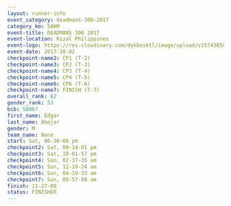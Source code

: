 ```yaml
---
layout: runner-info 
event_category: deadmans-300-2017 
category_km: 50KM 
event-title: DEADMANS 300 2017 
event-location: Rizal Philippines 
event-logo: https://res.cloudinary.com/dykbosktl/image/upload/v1574385898/Logo/2017-DM300-Logo_ljecaw.jpg 
event-date: 2017-10-02 
checkpoint-name2: CP1 (T-2) 
checkpoint-name3: CP2 (T-3) 
checkpoint-name4: CP3 (T-4) 
checkpoint-name5: CP4 (T-5) 
checkpoint-name6: CP6 (T-6) 
checkpoint-name7: FINISH (T-7) 
overall_rank: 62
gender_rank: 53
bib: 50067
first_name: Edgar
last_name: Abejar
gender: M
team_name: None
start: Sat, 06-30-00 pm
checkpoint2: Sat, 09-14-01 pm
checkpoint3: Sat, 10-01-57 pm
checkpoint4: Sun, 02-37-35 am
checkpoint5: Sun, 12-19-24 am
checkpoint6: Sun, 04-19-33 am
checkpoint7: Sun, 05-57-08 am
finish: 11-27-08
status: FINISHER
---
```

